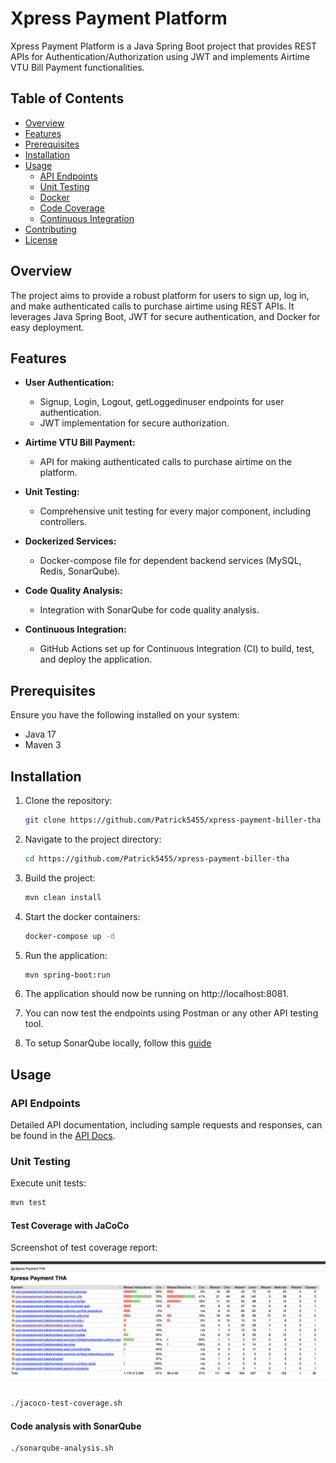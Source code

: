 # Xpress Payment Platform

Xpress Payment Platform is a Java Spring Boot project that provides REST APIs for Authentication/Authorization using JWT and implements Airtime VTU Bill Payment functionalities.

## Table of Contents
- [Overview](#overview)
- [Features](#features)
- [Prerequisites](#prerequisites)
- [Installation](#installation)
- [Usage](#usage)
    - [API Endpoints](#api-endpoints)
    - [Unit Testing](#unit-testing)
    - [Docker](#docker)
    - [Code Coverage](#code-coverage)
    - [Continuous Integration](#continuous-integration)
- [Contributing](#contributing)
- [License](#license)

## Overview

The project aims to provide a robust platform for users to sign up, log in, and make authenticated calls to purchase airtime using REST APIs. It leverages Java Spring Boot, JWT for secure authentication, and Docker for easy deployment.

## Features

- **User Authentication:**
    - Signup, Login, Logout, getLoggedinuser endpoints for user authentication.
    - JWT implementation for secure authorization.

- **Airtime VTU Bill Payment:**
    - API for making authenticated calls to purchase airtime on the platform.

- **Unit Testing:**
    - Comprehensive unit testing for every major component, including controllers.

- **Dockerized Services:**
    - Docker-compose file for dependent backend services (MySQL, Redis, SonarQube).

- **Code Quality Analysis:**
    - Integration with SonarQube for code quality analysis.

- **Continuous Integration:**
    - GitHub Actions set up for Continuous Integration (CI) to build, test, and deploy the application.

## Prerequisites

Ensure you have the following installed on your system:

- Java 17
- Maven 3

## Installation

1. Clone the repository:

    ```bash
    git clone https://github.com/Patrick5455/xpress-payment-biller-tha
    ```

2. Navigate to the project directory:

    ```bash
    cd https://github.com/Patrick5455/xpress-payment-biller-tha
    ```

3. Build the project:

    ```bash
    mvn clean install
    ```

4. Start the docker containers:

    ```bash
    docker-compose up -d
    ```
5. Run the application:

    ```bash
    mvn spring-boot:run
    ```
   
6. The application should now be running on http://localhost:8081.

7. You can now test the endpoints using Postman or any other API testing tool.

8. To setup SonarQube locally, follow this [guide](https://docs.sonarsource.com/sonarqube/9.9/try-out-sonarqube/)


## Usage

### API Endpoints

Detailed API documentation, including sample requests and responses, can be found in the [API Docs](https://documenter.getpostman.com/view/10629518/2s9YsJCtAw).

### Unit Testing

Execute unit tests:

```bash
mvn test
```
#### Test Coverage with JaCoCo

Screenshot of test coverage report:

![Test Coverage](./jacoco-test-coverage-report.png)

```bash
./jacoco-test-coverage.sh
```

#### Code analysis with SonarQube

```bash
./sonarqube-analysis.sh
```



